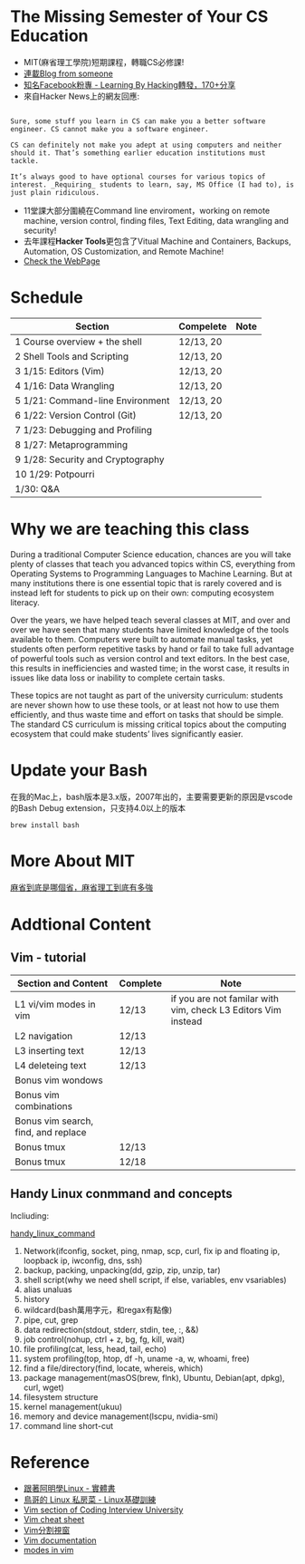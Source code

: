 # The Missing Semester of Your CS Education

* MIT(麻省理工學院)短期課程，轉職CS必修課!
* [連載Blog from someone](https://blog.gslin.org/archives/2020/02/15/9408/mit-%E7%9A%84%E3%80%8Cthe-missing-semester-of-your-cs-education%E3%80%8D/)
* [知名Facebook粉專 - Learning By Hacking轉發，170+分享](https://www.facebook.com/datasci.info/photos/a.379757428885161/1217568378437391/?type=3&theater)
* 來自Hacker News上的網友回應:

``` 

Sure, some stuff you learn in CS can make you a better software engineer. CS cannot make you a software engineer.

CS can definitely not make you adept at using computers and neither should it. That’s something earlier education institutions must tackle.

It’s always good to have optional courses for various topics of interest. _Requiring_ students to learn, say, MS Office (I had to), is just plain ridiculous.
```

* 11堂課大部分圍繞在Command line enviroment，working on remote machine, version control, finding files, Text Editing, data wrangling and security!
* 去年課程**Hacker Tools**更包含了Vitual Machine and Containers, Backups, Automation, OS Customization, and Remote Machine!
* [Check the WebPage](https://missing.csail.mit.edu/?fbclid=IwAR2qc-p56sO7I4XDE3Bmc09TLEZ0lWvDrrOOHWkTPWbfqD0X5KsXghuiXz4)

# Schedule

| Section | Compelete | Note  |
|---------|-----------|-------|
| 1 Course overview + the shell  | 12/13, 20     |  |
|2  Shell Tools and Scripting      |12/13, 20      ||
|3 1/15: Editors (Vim)|12/13, 20||
|4 1/16: Data Wrangling|12/13, 20||
|5 1/21: Command-line Environment |12/13, 20||
|6 1/22: Version Control (Git)|12/13, 20|
|7 1/23: Debugging and Profiling |||
|8 1/27: Metaprogramming|||
|9 1/28: Security and Cryptography|||
|10 1/29: Potpourri|||
|1/30: Q&A|||

# Why we are teaching this class

During a traditional Computer Science education, chances are you will take plenty of classes that teach you advanced topics within CS, everything from Operating Systems to Programming Languages to Machine Learning. But at many institutions there is one essential topic that is rarely covered and is instead left for students to pick up on their own: computing ecosystem literacy.

Over the years, we have helped teach several classes at MIT, and over and over we have seen that many students have limited knowledge of the tools available to them. Computers were built to automate manual tasks, yet students often perform repetitive tasks by hand or fail to take full advantage of powerful tools such as version control and text editors. In the best case, this results in inefficiencies and wasted time; in the worst case, it results in issues like data loss or inability to complete certain tasks.

These topics are not taught as part of the university curriculum: students are never shown how to use these tools, or at least not how to use them efficiently, and thus waste time and effort on tasks that should be simple. The standard CS curriculum is missing critical topics about the computing ecosystem that could make students’ lives significantly easier.

# Update your Bash

在我的Mac上，bash版本是3.x版，2007年出的，主要需要更新的原因是vscode的Bash Debug extension，只支持4.0以上的版本

 `brew install bash`

# More About MIT

[麻省到底是哪個省，麻省理工到底有多強](https://kknews.cc/zh-tw/history/zgkbr93.html)

# Addtional Content

## Vim - tutorial

| Section and Content | Complete | Note  |
|---------|----------|-------|
| L1 vi/vim modes in vim   | 12/13    | if you are not familar with vim, check L3 Editors Vim instead |
| L2 navigation   | 12/13    | |
| L3 inserting text   | 12/13    |  |
| L4 deleteing text   | 12/13    |  |
| Bonus vim wondows   |     | |
| Bonus vim combinations   |     | |
| Bonus vim search, find, and replace   |     | |
| Bonus tmux   | 12/13    | |
| Bonus tmux   | 12/18    | |

## Handy Linux conmmand and concepts

Incliuding:

[handy_linux_command](additional/handy_linux_command.md)

1. Network(ifconfig, socket, ping, nmap, scp, curl, fix ip and floating ip, loopback ip, iwconfig, dns, ssh)
2. backup, packing, unpacking(dd, gzip, zip, unzip, tar)
3. shell script(why we need shell script, if else, variables, env vsariables)
04. alias unaluas
05. history
6. wildcard(bash萬用字元，和regax有點像)
07. pipe, cut, grep
8. data redirection(stdout, stderr, stdin, tee, :, &&)
9. job control(nohup, ctrl + z, bg, fg, kill, wait)
10. file profiling(cat, less, head, tail, echo)
11. system profiling(top, htop, df -h, uname -a, w, whoami, free)
12. find a file/directory(find, locate, whereis, which)
13. package management(masOS(brew, flnk), Ubuntu, Debian(apt, dpkg), curl, wget)
14. filesystem structure
15. kernel management(ukuu)
16. memory and device management(lscpu, nvidia-smi)
17. command line short-cut

# Reference

* [跟著阿明學Linux - 實體書](https://www.books.com.tw/products/0010796234)
* [鳥哥的 Linux 私房菜 - Linux基礎訓練](http://linux.vbird.org/linux_basic_train/)
* [Vim section of Coding Interview University](https://github.com/jwasham/coding-interview-university/blob/master/translations/README-tw.md#emacs-and-vim)
* [Vim cheat sheet](https://vim.rtorr.com/lang/en_us)
* [Vim分割視窗](https://2formosa.blogspot.com/2016/07/vim-split-window.html)
* [Vim documentation](https://www.vim.org/docs.php)
* [modes in vim](https://irian.to/blogs/introduction-to-vim-modes/)
